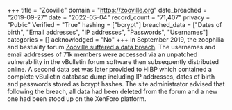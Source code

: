 +++
title = "Zooville"
domain = "https://zooville.org"
date_breached = "2019-09-27"
date = "2022-05-04"
record_count = "71,407"
privacy = "Public"
Verified = "True"
hashing = ["bcrypt"]
breached_data = ["Dates of birth", "Email addresses", "IP addresses", "Passwords", "Usernames"]
categories = []
acknowledged = "No"
+++
In September 2019, the zoophilia and bestiality forum <a href="https://www.zooville.org/threads/security-incident-and-site-rebuild-september-2019.9/" target="_blank" rel="noopener">Zooville suffered a data breach</a>. The usernames and email addresses of 71k members were accessed via an unpatched vulnerability in the vBulletin forum software then subsequently distributed online. A second data set was later provided to HIBP which contained a complete vBulletin database dump including IP addresses, dates of birth and passwords stored as bcrypt hashes. The site administrator advised that following the breach, all data had been deleted from the forum and a new one had been stood up on the XenForo platform.
